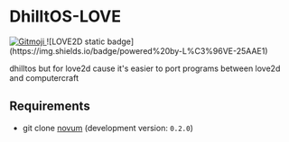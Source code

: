 # DhilltOS-LOVE

<a href="https://gitmoji.dev">
  <img
    src="https://img.shields.io/badge/gitmoji-%20😜%20😍-FFDD67.svg?style=flat-square"
    alt="Gitmoji"
  />
</a>
![LOVE2D static badge](https://img.shields.io/badge/powered%20by-L%C3%96VE-25AAE1)

 dhilltos but for love2d cause it's easier to port programs between love2d and computercraft

## Requirements

* git clone [novum](https://github.com/onexus-gaming/novum) (development version: `0.2.0`)
